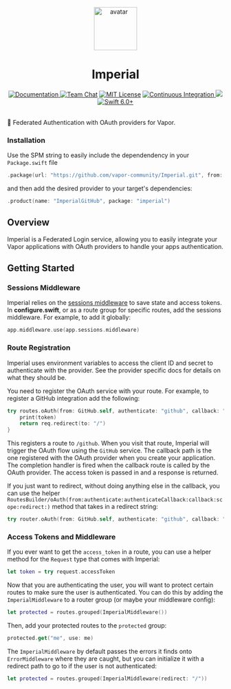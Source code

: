 <div align="center">
    <img src="https://avatars.githubusercontent.com/u/26165732?s=200&v=4" width="100" height="100" alt="avatar" />
    <h1>Imperial</h1>
    <a href="https://swiftpackageindex.com/vapor-community/Imperial/documentation">
        <img src="https://design.vapor.codes/images/readthedocs.svg" alt="Documentation">
    </a>
    <a href="https://discord.gg/vapor"><img src="https://design.vapor.codes/images/discordchat.svg" alt="Team Chat"></a>
    <a href="LICENSE"><img src="https://design.vapor.codes/images/mitlicense.svg" alt="MIT License"></a>
    <a href="https://github.com/vapor-community/Imperial/actions/workflows/test.yml">
        <img src="https://img.shields.io/github/actions/workflow/status/vapor-community/Imperial/test.yml?event=push&style=plastic&logo=github&label=tests&logoColor=%23ccc" alt="Continuous Integration">
    </a>
    <a href="https://codecov.io/github/vapor-community/Imperial">
        <img src="https://img.shields.io/codecov/c/github/vapor-community/Imperial?style=plastic&logo=codecov&label=codecov">
    </a>
    <a href="https://swift.org">
        <img src="https://design.vapor.codes/images/swift60up.svg" alt="Swift 6.0+">
    </a>
</div>
<br>

🔐 Federated Authentication with OAuth providers for Vapor.

### Installation

Use the SPM string to easily include the dependendency in your `Package.swift` file

```swift
.package(url: "https://github.com/vapor-community/Imperial.git", from: "2.0.0")
```

and then add the desired provider to your target's dependencies:

```swift
.product(name: "ImperialGitHub", package: "imperial")
```

## Overview

Imperial is a Federated Login service, allowing you to easily integrate your Vapor applications with OAuth providers to handle your apps authentication.

## Getting Started

### Sessions Middleware

Imperial relies on the [sessions middleware](https://docs.vapor.codes/4.0/sessions/#configuration) to save state and access tokens. In **configure.swift**, or as a route group for specific routes, add the sessions middleware. For example, to add it globally:

```swift
app.middleware.use(app.sessions.middleware)
```

### Route Registration

Imperial uses environment variables to access the client ID and secret to authenticate with the provider. See the provider specific docs for details on what they should be.

You need to register the OAuth service with your route. For example, to register a GitHub integration add the following:

```swift
try routes.oAuth(from: GitHub.self, authenticate: "github", callback: "gh-auth-complete") { req, token in
    print(token)
    return req.redirect(to: "/")
}
```

This registers a route to `/github`. When you visit that route, Imperial will trigger the OAuth flow using the `GitHub` service. The callback path is the one registered with the OAuth provider when you create your application. The completion handler is fired when the callback route is called by the OAuth provider. The access token is passed in and a response is returned.

If you just want to redirect, without doing anything else in the callback, you can use the helper ``RoutesBuilder/oAuth(from:authenticate:authenticateCallback:callback:scope:redirect:)`` method that takes in a redirect string:

```swift
try router.oAuth(from: GitHub.self, authenticate: "github", callback: "gh-auth-complete", redirect: "/")
```

### Access Tokens and Middleware

If you ever want to get the `access_token` in a route, you can use a helper method for the `Request` type that comes with Imperial:

```swift
let token = try request.accessToken
```

Now that you are authenticating the user, you will want to protect certain routes to make sure the user is authenticated. You can do this by adding the ``ImperialMiddleware`` to a router group (or maybe your middleware config):

```swift
let protected = routes.grouped(ImperialMiddleware())
```

Then, add your protected routes to the `protected` group:

```swift
protected.get("me", use: me)
```

The ``ImperialMiddleware`` by default passes the errors it finds onto `ErrorMiddleware` where they are caught, but you can initialize it with a redirect path to go to if the user is not authenticated:

```swift
let protected = routes.grouped(ImperialMiddleware(redirect: "/"))
```

